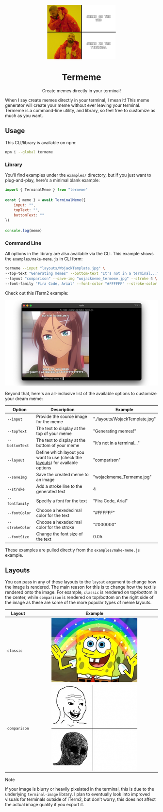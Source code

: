 <div align="center">
  <img width="45%" src="assets/logo.jpg" />
  <h1>Termeme</h1>
  <p>Create memes directly in your terminal!</p>
</div>

When I say create memes directly in your terminal, I mean it! This meme generator will create your meme without ever leaving your terminal. Termeme is a command-line utility, and library, so feel free to customize as much as you want.

## Usage

This CLI/library is available on npm:

```bash
npm i --global termeme
```

### Library

You'll find examples under the `examples/` directory, but if you just want to plug-and-play, here's a minimal blank example:

```javascript
import { TerminalMeme } from "termeme"

const { meme } = await TerminalMeme({
    input: "",
    topText: "",
    bottomText: ""
})

console.log(meme)
```

### Command Line

All options in the library are also available via the CLI. This example shows the `examples/make-meme.js` in CLI form:

```bash
termeme --input "layouts/WojackTemplate.jpg" \
--top-text "Generating memes" --bottom-text "It's not in a terminal..." \
--layout "comparison" --save-img "wojackmeme_termeme.jpg" --stroke 4 \
--font-family "Fira Code, Arial" --font-color "#FFFFFF" --stroke-color "#000000" --font-size 0.05
```

Check out this iTerm2 example:

<img src= "assets/terminal_example.png" />

Beyond that, here's an all-inclusive list of the available options to customize your dream meme:

| Option          | Description                                                                               | Example                        |
| --------------- | ----------------------------------------------------------------------------------------- | ------------------------------ |
| `--input`       | Provide the source image for the meme                                                     | "./layouts/WojackTemplate.jpg" |
| `--topText`     | The text to display at the top of your meme                                               | "Generating memes!"            |
| `--bottomText`  | The text to display at the bottom of your meme                                            | "It's not in a terminal..."    |
| `--layout`      | Define which layout you want to use (check the [layouts](#layouts)) for available options | "comparison"                   |
| `--saveImg`     | Save the created meme to an image                                                         | "wojackmeme_Termeme.jpg"       |
| `--stroke`      | Add a stroke line to the generated text                                                   | 4                              |
| `--fontfamily`  | Specify a font for the text                                                               | "Fira Code, Arial"             |
| `--fontColor`   | Choose a hexedecimal color for the text                                                   | "#FFFFFF"                    |
| `--strokeColor` | Choose a hexadecimal color for the stroke                                                 | "#000000"                    |
| `--fontSize`    | Change the font size of the text                                                          | 0.05                           |

These examples are pulled directly from the `examples/make-meme.js` example.

## Layouts

You can pass in any of these layouts to the `layout` argument to change how the image is rendered. The main reason for this is to change how the text is rendered onto the image. For example, `classic` is rendered on top/bottom in the center, while `comparison` is rendered on top/bottom on the right side of the image as these are some of the more popular types of meme layouts.

| Layout       | Example                                                                           |
| ------------ | --------------------------------------------------------------------------------- |
| `classic`    | <div align="center"><img width="70%" src="layouts/SpongebobTemplate.jpg" /></div> |
| `comparison` | <div align="center"><img width="70%" src="layouts/WojackTemplate.jpg" /></div>    |

> [!NOTE]
> If your image is blurry or heavily pixelated in the terminal, this is due to the underlying `terminal-image` library. I plan to eventually look into improved visuals for terminals outside of iTerm2, but don't worry, this does not affect the actual image quality if you export it.
